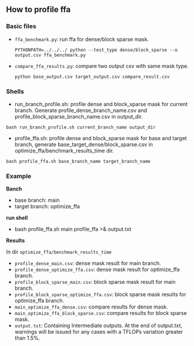 ## How to profile ffa
### Basic files
- `ffa_benchmark.py`: run ffa for dense/block sparse mask.
    ```shell
    PYTHONPATH=../../../ python --test_type dense/block_sparse --o output.csv ffa_benchmark.py
    ```

- `compare_ffa_results.py`: compare two output csv with same mask type.
    ```shell
    python base_output.csv target_output.csv compare_result.csv
    ```

### Shells
- run_branch_profile.sh: profile dense and block_sparse mask for current branch. Generate profile_dense_branch_name.csv and profile_block_sparse_branch_name.csv in output_dir.
```shell
bash run_branch_profile.sh current_branch_name output_dir
```

- profile_ffa.sh: profile dense and block_sparse mask for base and target branch, generate base_target_dense/block_sparse.csv in optimize_ffa/benchmark_results_time dir.
```shell
bash profile_ffa.sh base_branch_name target_branch_name
```

### Example
**Banch**
- base branch: main
- target branch: optimize_ffa

**run shell**
- bash profile_ffa.sh main profile_ffa >& output.txt

**Results**

In dir `optimize_ffa/benchmark_results_time`
- `profile_dense_main.csv`:   dense mask result for main branch.
- `profile_dense_optimize_ffa.csv`:   dense mask result for optimize_ffa branch.
- `profile_block_sparse_main.csv`: block sparse mask result for main branch.
- `profile_block_sparse_optimize_ffa.csv`: block sparse mask results for optimize_ffa branch.
- `main_optimize_ffa_dense.csv`: compare results for dense mask.
- `main_optimize_ffa_block_sparse.csv`: compare results for block sparse mask.
- `output.txt`: Containing Intermediate outputs. At the end of output.txt, warnings will be issued for any cases with a TFLOPs variation greater than 1.5%.
